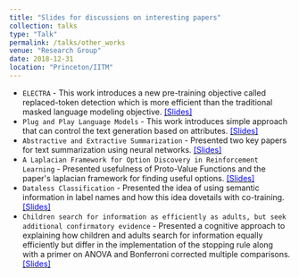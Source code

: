 ```yaml
---
title: "Slides for discussions on interesting papers"
collection: talks
type: "Talk"
permalink: /talks/other_works
venue: "Research Group"
date: 2018-12-31
location: "Princeton/IITM"
---
```


- `ELECTRA` - This work introduces a new pre-training objective called replaced-token detection which is more efficient than the traditional masked language modeling objective. [<span style="color:blue">[Slides]</span>](https://ameet-1997.github.io/files/ELECTRA.key)
- `Plug and Play Language Models` - This work introduces simple approach that can control the text generation based on attributes. [<span style="color:blue">[Slides]</span>](https://ameet-1997.github.io/files/PlugAndPlay.key)
- `Abstractive and Extractive Summarization` - Presented two key papers for text summarization using neural networks. [<span style="color:blue">[Slides]</span>](https://ameet-1997.github.io/files/DL_for_NLP.pptx)
- `A Laplacian Framework for Option Discovery in Reinforcement Learning` - Presented usefulness of Proto-Value Functions and the paper's laplacian framework for finding useful options. [<span style="color:blue">[Slides]</span>](https://ameet-1997.github.io/files/LaplacianFramework.pdf)
- `Dataless Classification` - Presented the idea of using semantic information in label names and how this idea dovetails with co-training. [<span style="color:blue">[Slides]</span>](https://ameet-1997.github.io/files/DatalessClassification.pdf)
- `Children search for information as efficiently as adults, but seek additional confirmatory evidence` - Presented a cognitive approach to explaining how children and adults search for information equally efficiently but differ in the implementation of the stopping rule along with a primer on ANOVA and Bonferroni corrected multiple comparisons. [<span style="color:blue">[Slides]</span>](https://ameet-1997.github.io/files/ChildrenSeekConfirmatoryEvidence.pdf)